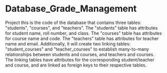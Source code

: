 # Database_Grade_Management
Project 
this is the code of the database that contains three tables: "students", "courses", and "teachers". 
The "students" table has attributes for student name, roll number, and class. 
The "courses" table has attributes for course name and code.
The "teachers" table has attributes for teacher name and email. 
Additionally, it will create two linking tables: "student_courses" and "teacher_courses" to 
establish many-to-many relationships between students and courses, and teachers and courses. The linking tables have attributes for
the corresponding student/teacher and course, and are linked as foreign keys to their respective tables.
